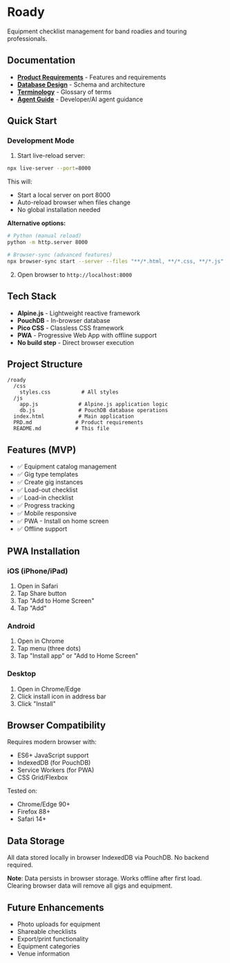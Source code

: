 # Roady

Equipment checklist management for band roadies and touring professionals.

## Documentation

- **[Product Requirements](PRD.md)** - Features and requirements
- **[Database Design](docs/database-design.md)** - Schema and architecture
- **[Terminology](docs/terminology.md)** - Glossary of terms
- **[Agent Guide](docs/agent.md)** - Developer/AI agent guidance

## Quick Start

### Development Mode

1. Start live-reload server:

```bash
npx live-server --port=8000
```

This will:
- Start a local server on port 8000
- Auto-reload browser when files change
- No global installation needed

**Alternative options:**
```bash
# Python (manual reload)
python -m http.server 8000

# Browser-sync (advanced features)
npx browser-sync start --server --files "**/*.html, **/*.css, **/*.js"
```

2. Open browser to `http://localhost:8000`

## Tech Stack

- **Alpine.js** - Lightweight reactive framework
- **PouchDB** - In-browser database
- **Pico CSS** - Classless CSS framework
- **PWA** - Progressive Web App with offline support
- **No build step** - Direct browser execution

## Project Structure

```
/roady
  /css
    styles.css          # All styles
  /js
    app.js             # Alpine.js application logic
    db.js              # PouchDB database operations
  index.html           # Main application
  PRD.md              # Product requirements
  README.md           # This file
```

## Features (MVP)

- ✅ Equipment catalog management
- ✅ Gig type templates
- ✅ Create gig instances
- ✅ Load-out checklist
- ✅ Load-in checklist
- ✅ Progress tracking
- ✅ Mobile responsive
- ✅ PWA - Install on home screen
- ✅ Offline support

## PWA Installation

### iOS (iPhone/iPad)
1. Open in Safari
2. Tap Share button
3. Tap "Add to Home Screen"
4. Tap "Add"

### Android
1. Open in Chrome
2. Tap menu (three dots)
3. Tap "Install app" or "Add to Home Screen"

### Desktop
1. Open in Chrome/Edge
2. Click install icon in address bar
3. Click "Install"

## Browser Compatibility

Requires modern browser with:
- ES6+ JavaScript support
- IndexedDB (for PouchDB)
- Service Workers (for PWA)
- CSS Grid/Flexbox

Tested on:
- Chrome/Edge 90+
- Firefox 88+
- Safari 14+

## Data Storage

All data stored locally in browser IndexedDB via PouchDB. No backend required.

**Note**: Data persists in browser storage. Works offline after first load. Clearing browser data will remove all gigs and equipment.

## Future Enhancements

- Photo uploads for equipment
- Shareable checklists
- Export/print functionality
- Equipment categories
- Venue information
